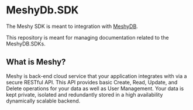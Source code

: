 # MeshyDb.SDK

The Meshy SDK is meant to integration with [MeshyDB](https://meshydb.com). 

This repository is meant for managing documentation related to the MeshyDB.SDKs.

## What is Meshy? 
Meshy is back-end cloud service that your application integrates with via a secure RESTful API. This API provides basic Create, Read, Update, and Delete operations for your data as well as User Management. Your data is kept private, isolated and redundantly stored in a high availability dynamically scalable backend.
